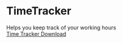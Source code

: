 # TimeTracker
Helps you keep track of your working hours<br/>
[Time Tracker Download](https://raw.githubusercontent.com/Anthony010234/TimeTracker/main/dist/TimeTracker.zip)

